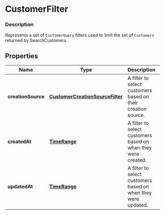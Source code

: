 
# CustomerFilter

### Description

Represents a set of `CustomerQuery` filters used to limit the set of `Customers` returned by SearchCustomers.

## Properties
Name | Type | Description | Notes
------------ | ------------- | ------------- | -------------
**creationSource** | [**CustomerCreationSourceFilter**](CustomerCreationSourceFilter.md) | A filter to select customers based on their creation source. |  [optional]
**createdAt** | [**TimeRange**](TimeRange.md) | A filter to select customers based on when they were created. |  [optional]
**updatedAt** | [**TimeRange**](TimeRange.md) | A filter to select customers based on when they were updated. |  [optional]



